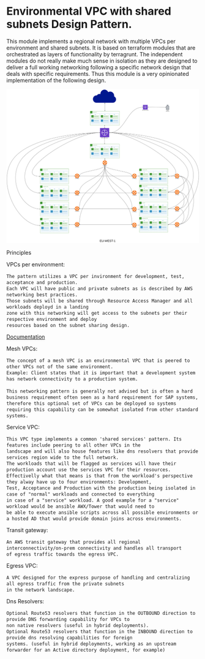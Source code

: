 # Environmental VPC with shared subnets Design Pattern.
This module implements a regional network with multiple VPCs per environment and shared subnets. It is based on terraform modules that are orchestrated as layers of functionality by terragrunt.
The independent modules do not really make much sense in isolation as they are designed to deliver a full working networking following a specific network design that deals with specific requirements.
Thus this module is a very opinionated implementation of the following design. 

![Network Design](./network_design.svg)

Principles

VPCs per environment:

    The pattern utilizes a VPC per invironment for development, test, acceptance and production. 
    Each VPC will have public and private subnets as is described by AWS networking best practices.
    Those subnets will be shared through Resource Access Manager and all workloads deployd in a landing
    zone with this networking will get access to the subnets per their respective environment and deploy 
    resources based on the subnet sharing design. 
[Documentation](https://docs.aws.amazon.com/vpc/latest/userguide/vpc-sharing.html)

Mesh VPCs:

    The concept of a mesh VPC is an environmental VPC that is peered to other VPCs not of the same environment.
    Example: Client states that it is important that a development system has network connectivity to a production system.
             
    This networking pattern is generally not advised but is often a hard business requirement often seen as a hard requirement for SAP systems, 
    therefore this optional set of VPCs can be deployed so systems requiring this capability can be somewhat isolated from other standard systems.

Service VPC:
    
    This VPC type implements a common 'shared services' pattern. Its features include peering to all other VPCs in the 
    landscape and will also house features like dns resolvers that provide services region wide to the full network. 
    The workloads that will be flagged as services will have their production account use the services VPC for their resources.
    Effectivelly what that means is that from the workload's perspective they alway have up to four environments: Development, 
    Test, Acceptance and Production with the production being isolated in case of "normal" workloads and connected to everything
    in case of a "service" workload. A good example for a "service" workload would be ansible AWX/Tower that would need to 
    be able to execute ansible scripts across all possible environments or a hosted AD that would provide domain joins across environments.


Transit gateway:
    
    An AWS transit gateway that provides all regional interconnectivity/on-prem connectivity and handles all transport
    of egress traffic towards the egress VPC.
    

Egress VPC:
    
    A VPC designed for the express purpose of handling and centralizing all egress traffic from the private subnets 
    in the network landscape. 


Dns Resolvers:

    Optional Route53 resolvers that function in the OUTBOUND direction to provide DNS forwarding capability for VPCs to 
    non native resolvers (useful in hybrid deployments). 
    Optional Route53 resolvers that function in the INBOUND direction to provide dns resolving capabilities for foreign
    systems. (useful in hybrid deployments, working as an upstream forwarder for an Active directory deployment, for example)

